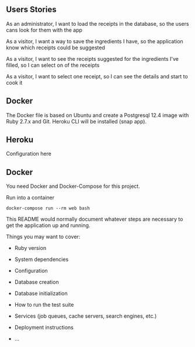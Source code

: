 
## Users Stories

As an administrator,
I want to load the receipts in the database,
so the users cans look for them with the app

As a visitor,
I want a way to save the ingredients I have,
so the application know which receipts could be suggested

As a visitor,
I want to see the receipts suggested for the ingredients I've filled,
so I can select on of the receipts

As a visitor,
I want to select one receipt,
so I can see the details and start to cook it

## Docker

The Docker file is based on Ubuntu and create a Postgresql 12.4 image with
Ruby 2.7.x and Git. Heroku CLI will be installed (snap app).

## Heroku

Configuration here

## Docker

You need Docker and Docker-Compose for this project.

Run into a container

```shell
docker-compose run --rm web bash
```

This README would normally document whatever steps are necessary to get the
application up and running.

Things you may want to cover:

* Ruby version

* System dependencies

* Configuration

* Database creation

* Database initialization

* How to run the test suite

* Services (job queues, cache servers, search engines, etc.)

* Deployment instructions

* ...
